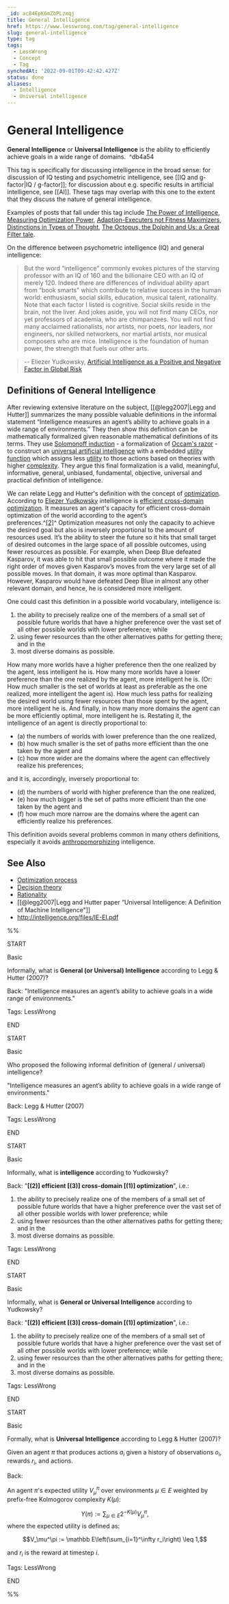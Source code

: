 ```yaml
---
_id: ac84EpK6mZbPLzmqj
title: General Intelligence
href: https://www.lesswrong.com/tag/general-intelligence
slug: general-intelligence
type: tag
tags:
  - LessWrong
  - Concept
  - Tag
synchedAt: '2022-09-01T09:42:42.427Z'
status: done
aliases:
  - Intelligence
  - Universal intelligence
---
```


# General Intelligence

**General Intelligence** or **Universal Intelligence** is the ability to efficiently achieve goals in a wide range of domains.  ^db4a54

This tag is specifically for discussing intelligence in the broad sense: for discussion of IQ testing and psychometric intelligence, see [[IQ and g-factor|IQ / g-factor]]; for discussion about e.g. specific results in artificial intelligence, see [[AI]]. These tags may overlap with this one to the extent that they discuss the nature of general intelligence.

Examples of posts that fall under this tag include [The Power of Intelligence](https://www.lesswrong.com/posts/aiQabnugDhcrFtr9n/the-power-of-intelligence), [Measuring Optimization Power](https://www.lesswrong.com/posts/Q4hLMDrFd8fbteeZ8/measuring-optimization-power), [Adaption-Executers not Fitness Maximizers](https://www.lesswrong.com/posts/XPErvb8m9FapXCjhA/adaptation-executers-not-fitness-maximizers), [Distinctions in Types of Thought](https://www.lesswrong.com/posts/FbQ9Y9pBif5xZ7w2f/distinctions-in-types-of-thought), [The Octopus, the Dolphin and Us: a Great Filter tale](https://www.lesswrong.com/posts/GMqZ2ofMnxwhoa7fD/the-octopus-the-dolphin-and-us-a-great-filter-tale).

On the difference between psychometric intelligence (IQ) and general intelligence:

> But the word “intelligence” commonly evokes pictures of the starving professor with an IQ of 160 and the billionaire CEO with an IQ of merely 120. Indeed there are differences of individual ability apart from “book smarts” which contribute to relative success in the human world: enthusiasm, social skills, education, musical talent, rationality. Note that each factor I listed is cognitive. Social skills reside in the brain, not the liver. And jokes aside, you will not find many CEOs, nor yet professors of academia, who are chimpanzees. You will not find many acclaimed rationalists, nor artists, nor poets, nor leaders, nor engineers, nor skilled networkers, nor martial artists, nor musical composers who are mice. Intelligence is the foundation of human power, the strength that fuels our other arts.

> \-\- Eliezer Yudkowsky, [Artificial Intelligence as a Positive and Negative Factor in Global Risk](https://intelligence.org/files/AIPosNegFactor.pdf)

## Definitions of General Intelligence

After reviewing extensive literature on the subject, [[@legg2007|Legg and Hutter]] summarizes the many possible valuable definitions in the informal statement “Intelligence measures an agent’s ability to achieve goals in a wide range of environments.” They then show this definition can be mathematically formalized given reasonable mathematical definitions of its terms. They use [Solomonoff induction](https://lessestwrong.com/tag/solomonoff-induction) \- a formalization of [Occam's razor](https://lessestwrong.com/tag/occam-s-razor) \- to construct an [universal artificial intelligence](https://lessestwrong.com/tag/aixi) with a embedded [utility function](https://lessestwrong.com/tag/utility-functions) which assigns less [utility](https://lessestwrong.com/tag/expected-utility) to those actions based on theories with higher [complexity](https://wiki.lesswrong.com/wiki/Kolmogorov_complexity). They argue this final formalization is a valid, meaningful, informative, general, unbiased, fundamental, objective, universal and practical definition of intelligence.

We can relate Legg and Hutter's definition with the concept of [optimization](https://lessestwrong.com/tag/optimization). According to [Eliezer Yudkowsky](https://lessestwrong.com/tag/eliezer-yudkowsky) intelligence is [efficient cross-domain optimization](https://lessestwrong.com/lw/vb/efficient_crossdomain_optimization/). It measures an agent's capacity for efficient cross-domain optimization of the world according to the agent’s preferences.^[\[2\]](#fn7hbpdfpe6x3)^ Optimization measures not only the capacity to achieve the desired goal but also is inversely proportional to the amount of resources used. It’s the ability to steer the future so it hits that small target of desired outcomes in the large space of all possible outcomes, using fewer resources as possible. For example, when Deep Blue defeated Kasparov, it was able to hit that small possible outcome where it made the right order of moves given Kasparov’s moves from the very large set of all possible moves. In that domain, it was more optimal than Kasparov. However, Kasparov would have defeated Deep Blue in almost any other relevant domain, and hence, he is considered more intelligent.

One could cast this definition in a possible world vocabulary, intelligence is:

1. the ability to precisely realize one of the members of a small set of possible future worlds that have a higher preference over the vast set of all other possible worlds with lower preference; while
2. using fewer resources than the other alternatives paths for getting there; and in the
3. most diverse domains as possible.

How many more worlds have a higher preference then the one realized by the agent, less intelligent he is. How many more worlds have a lower preference than the one realized by the agent, more intelligent he is. (Or: How much smaller is the set of worlds at least as preferable as the one realized, more intelligent the agent is). How much less paths for realizing the desired world using fewer resources than those spent by the agent, more intelligent he is. And finally, in how many more domains the agent can be more efficiently optimal, more intelligent he is. Restating it, the intelligence of an agent is directly proportional to:

- (a) the numbers of worlds with lower preference than the one realized,
- (b) how much smaller is the set of paths more efficient than the one taken by the agent and
- (c) how more wider are the domains where the agent can effectively realize his preferences;

and it is, accordingly, inversely proportional to:

- (d) the numbers of world with higher preference than the one realized,
- (e) how much bigger is the set of paths more efficient than the one taken by the agent and
- (f) how much more narrow are the domains where the agent can efficiently realize his preferences.

This definition avoids several problems common in many others definitions, especially it avoids [anthropomorphizing](https://lessestwrong.com/tag/anthropomorphism) intelligence.

## See Also

- [Optimization process](https://lessestwrong.com/tag/optimization)
- [Decision theory](https://lessestwrong.com/tag/decision-theory)
- [Rationality](https://lessestwrong.com/tag/rationality)
- [[@legg2007|Legg and Hutter paper “Universal Intelligence: A Deﬁnition of Machine Intelligence"]]
- <http://intelligence.org/files/IE-EI.pdf>

%%

START

Basic

Informally, what is **General (or Universal) Intelligence** according to Legg & Hutter (2007)?

Back: "Intelligence measures an agent’s ability to achieve goals in a wide range of environments."

Tags: LessWrong

END

START

Basic

Who proposed the following informal definition of (general / universal) intelligence?

"Intelligence measures an agent’s ability to achieve goals in a wide range of environments."

Back: Legg & Hutter (2007)

Tags: LessWrong

END

START

Basic

Informally, what is **intelligence** according to Yudkowsky?

Back: "**[(2)] efficient [(3)] cross-domain [(1)] optimization**", i.e.:

1. the ability to precisely realize one of the members of a small set of possible future worlds that have a higher preference over the vast set of all other possible worlds with lower preference; while
2. using fewer resources than the other alternatives paths for getting there; and in the
3. most diverse domains as possible.

Tags: LessWrong

END

START

Basic

Informally, what is **General or Universal Intelligence** according to Yudkowsky?

Back: "**[(2)] efficient [(3)] cross-domain [(1)] optimization**", i.e.:

1. the ability to precisely realize one of the members of a small set of possible future worlds that have a higher preference over the vast set of all other possible worlds with lower preference; while
2. using fewer resources than the other alternatives paths for getting there; and in the
3. most diverse domains as possible.

Tags: LessWrong

END

START

Basic

Formally, what is **Universal Intelligence** according to Legg & Hutter (2007)?

Given an agent $\pi$ that produces actions $a_i$ given a history of observations $o_i$, rewards $r_i$, and actions.

Back:

An agent $\pi$'s expected utility $V_\mu^\pi$ over environments $\mu \in E$ weighted by prefix-free Kolmogorov complexity $K(\mu)$:

$$\Upsilon(\pi) := \sum_{\mu\in E} 2^{-K(\mu)}V_{\mu}^\pi,$$
where the expected utility is defined as:

$$V_\mu^\pi := \mathbb E\left(\sum_{i=1}^\infty r_i\right) \leq 1,$$

and $r_i$ is the reward at timestep $i$.

Tags: LessWrong

END

%%
